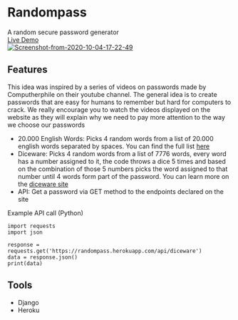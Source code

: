 # Randompass
A random secure password generator
<br /><a href="https://randompass.herokuapp.com/">Live Demo</a><br />
<a href="https://randompass.herokuapp.com/"><img src="https://i.ibb.co/BV7ZSbY/Screenshot-from-2020-10-04-17-22-49.png" alt="Screenshot-from-2020-10-04-17-22-49" border="0"></a><br>
## Features
This idea was inspired by a series of videos on passwords made by Computherphile on their youtube channel. The general idea is to create passwords that are easy for humans to remember but hard for computers to crack. We really encourage you to watch the videos displayed on the website as they will explain why we need to pay more attention to the way we choose our passwords<br />
- 20.000 English Words: Picks 4 random words from a list of 20.000 english words separated by spaces. You can find the full list <a href="https://github.com/first20hours/google-10000-english/blob/master/20k.txt">here</a><br>
- Diceware: Picks 4 random words from a list of 7776 words, every word has a number assigned to it, the code throws a dice 5 times and based on the combination of those 5 numbers picks the word assigned to that number until 4 words form part of the password. You can learn more on the <a href="https://theworld.com/~reinhold/diceware.html">diceware site</a><br>
- API: Get a password via GET method to the endpoints declared on the site<br>

Example API call (Python)
```
import requests
import json

response = requests.get('https://randompass.herokuapp.com/api/diceware')
data = response.json()
print(data)
```
## Tools
- Django<br>
- Heroku
